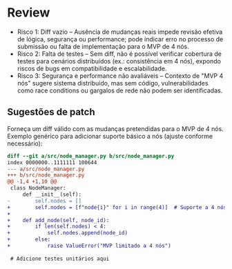 # Review
- Risco 1: Diff vazio – Ausência de mudanças reais impede revisão efetiva de lógica, segurança ou performance; pode indicar erro no processo de submissão ou falta de implementação para o MVP de 4 nós.
- Risco 2: Falta de testes – Sem diff, não é possível verificar cobertura de testes para cenários distribuídos (ex.: consistência em 4 nós), expondo riscos de bugs em compatibilidade e escalabilidade.
- Risco 3: Segurança e performance não avaliáveis – Contexto de "MVP 4 nós" sugere sistema distribuído, mas sem código, vulnerabilidades como race conditions ou gargalos de rede não podem ser identificadas.

## Sugestões de patch
Forneça um diff válido com as mudanças pretendidas para o MVP de 4 nós. Exemplo genérico para adicionar suporte básico a nós (ajuste conforme necessário):

```diff
diff --git a/src/node_manager.py b/src/node_manager.py
index 0000000..1111111 100644
--- a/src/node_manager.py
+++ b/src/node_manager.py
@@ -1,4 +1,10 @@
 class NodeManager:
     def __init__(self):
-        self.nodes = []
+        self.nodes = [f"node{i}" for i in range(4)]  # Suporte a 4 nós no MVP
+    
+    def add_node(self, node_id):
+        if len(self.nodes) < 4:
+            self.nodes.append(node_id)
+        else:
+            raise ValueError("MVP limitado a 4 nós")
 
 # Adicione testes unitários aqui
```